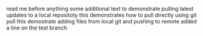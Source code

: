 read me before anything
some additional text to demonstrate pulling latest updates to a local repositoty
this demonstrates how to pull directly using git pull
this demostrate adding files from local git and pushing to remote
added a line on the test branch
